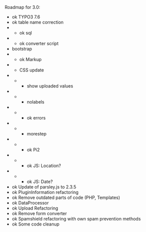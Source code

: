 Roadmap for 3.0:
- ok TYPO3 7.6
- ok table name correction
- - ok sql
- - ok converter script
- bootstrap
- - ok Markup
- - CSS update
- - - show uploaded values
- - - nolabels
- - - ok errors
- - - morestep
- - - ok Pi2
- - - ok JS: Location?
- - - ok JS: Date?
- ok Update of parsley.js to 2.3.5
- ok PluginInformation refactoring
- ok Remove outdated parts of code (PHP, Templates)
- ok DataProcessor
- ok Upload Refactoring
- ok Remove form converter
- ok Spamshield refactoring with own spam prevention methods
- ok Some code cleanup
